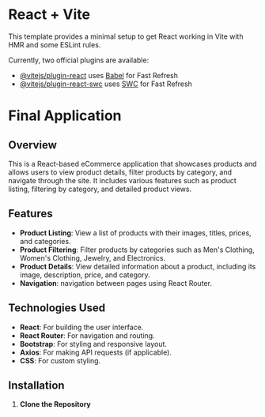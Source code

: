# React + Vite

This template provides a minimal setup to get React working in Vite with HMR and some ESLint rules.

Currently, two official plugins are available:

- [@vitejs/plugin-react](https://github.com/vitejs/vite-plugin-react/blob/main/packages/plugin-react/README.md) uses [Babel](https://babeljs.io/) for Fast Refresh
- [@vitejs/plugin-react-swc](https://github.com/vitejs/vite-plugin-react-swc) uses [SWC](https://swc.rs/) for Fast Refresh

# Final Application

## Overview

This is a React-based eCommerce application that showcases products and allows users to view product details, filter products by category, and navigate through the site. It includes various features such as product listing, filtering by category, and detailed product views.

## Features

- **Product Listing**: View a list of products with their images, titles, prices, and categories.
- **Product Filtering**: Filter products by categories such as Men's Clothing, Women's Clothing, Jewelry, and Electronics.
- **Product Details**: View detailed information about a product, including its image, description, price, and category.
- **Navigation**: navigation between pages using React Router.

## Technologies Used

- **React**: For building the user interface.
- **React Router**: For navigation and routing.
- **Bootstrap**: For styling and responsive layout.
- **Axios**: For making API requests (if applicable).
- **CSS**: For custom styling.

## Installation

1. **Clone the Repository**

   <!-- ```bash
   git clone https://github.com/yourusername/ecommerce-app.git
   cd ecommerce-app -->
